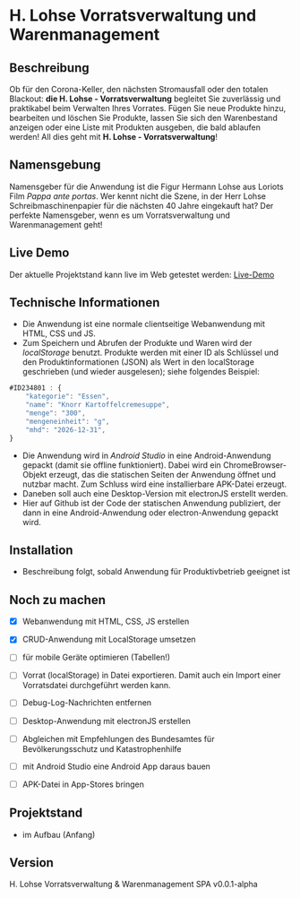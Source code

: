 # H. Lohse Vorratsverwaltung und Warenmanagement

<!-- Hier ein Screenshot -->

## Beschreibung
 Ob für den Corona-Keller, den nächsten Stromausfall oder den totalen Blackout: **die H. Lohse - Vorratsverwaltung**  begleitet Sie zuverlässig und praktikabel beim Verwalten Ihres Vorrates. Fügen Sie neue Produkte hinzu, bearbeiten und löschen Sie Produkte, lassen Sie sich den Warenbestand anzeigen oder eine Liste mit Produkten ausgeben, die bald ablaufen werden! All dies geht mit **H. Lohse - Vorratsverwaltung**!
                                
## Namensgebung
Namensgeber für die Anwendung ist die Figur Hermann Lohse aus Loriots Film *Pappa ante portas*. Wer kennt nicht die Szene, in der Herr Lohse Schreibmaschinenpapier für die nächsten 40 Jahre eingekauft hat? Der perfekte Namensgeber, wenn es um Vorratsverwaltung und Warenmanagement geht!

## Live Demo
Der aktuelle Projektstand kann live im Web getestet werden:
[Live-Demo](https://moritzott.github.io/vorratsprogramm/)

## Technische Informationen
<!-- Speicherung in LocalStorage -->
* Die Anwendung ist eine normale clientseitige Webanwendung mit HTML, CSS und JS.
* Zum Speichern und Abrufen der Produkte und Waren wird der *localStorage* benutzt. Produkte werden mit einer ID als Schlüssel und den Produktinformationen (JSON) als Wert in den localStorage geschrieben (und wieder ausgelesen); siehe folgendes Beispiel:

```javascript
#ID234801 : {
    "kategorie": "Essen",
    "name": "Knorr Kartoffelcremesuppe",
    "menge": "300",
    "mengeneinheit": "g",
    "mhd": "2026-12-31",
}
```
* Die Anwendung wird in *Android Studio* in eine Android-Anwendung gepackt (damit sie offline funktioniert). Dabei wird ein ChromeBrowser-Objekt erzeugt, das die statischen Seiten der Anwendung öffnet und nutzbar macht. Zum Schluss wird eine installierbare APK-Datei erzeugt.
* Daneben soll auch eine Desktop-Version mit electronJS erstellt werden.
* Hier auf Github ist der Code der statischen Anwendung publiziert, der dann in eine Android-Anwendung oder electron-Anwendung gepackt wird.

## Installation
* Beschreibung folgt, sobald Anwendung für Produktivbetrieb geeignet ist

## Noch zu machen
* [x] Webanwendung mit HTML, CSS, JS erstellen
* [x] CRUD-Anwendung mit LocalStorage umsetzen
* [ ] für mobile Geräte optimieren (Tabellen!)
* [ ] Vorrat (localStorage) in Datei exportieren. Damit auch ein Import einer Vorratsdatei durchgeführt werden kann.
* [ ] Debug-Log-Nachrichten entfernen
* [ ] Desktop-Anwendung mit electronJS erstellen
* [ ] Abgleichen mit Empfehlungen des Bundesamtes für Bevölkerungsschutz und Katastrophenhilfe
* [ ] mit Android Studio eine Android App daraus bauen
* [ ] APK-Datei in App-Stores bringen


## Projektstand
* im Aufbau (Anfang)

## Version
H. Lohse Vorratsverwaltung & Warenmanagement SPA v0.0.1-alpha
